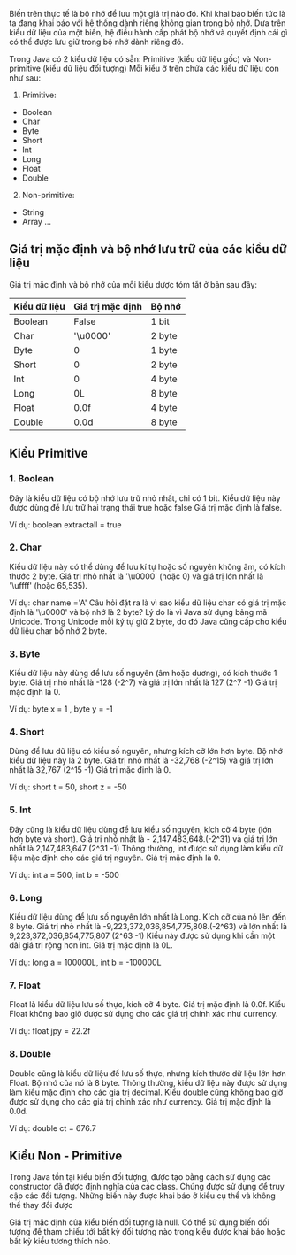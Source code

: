 Biến trên thực tế là bộ nhớ để lưu một giá trị nào đó. Khi khai báo biến tức là ta đang khai báo với hệ thống dành riêng không gian trong bộ nhớ.
Dựa trên kiểu dữ liệu của một biến, hệ điều hành cấp phát bộ nhớ và quyết định cái gì có thể được lưu giữ trong bộ nhớ dành riêng đó.

Trong Java có 2 kiểu dữ liệu có sẵn: Primitive (kiểu dữ liệu gốc) và Non-primitive (kiểu dữ liệu đối tượng)
Mỗi kiểu ở trên chứa các kiểu dữ liệu con như sau:
1. Primitive:
* Boolean
* Char
* Byte
* Short
* Int
* Long
* Float
* Double
2. Non-primitive:
* String
* Array
...

## Giá trị mặc định và bộ nhớ lưu trữ của các kiểu dữ liệu

Giá trị mặc định và bộ nhớ của mỗi kiểu dược tóm tắt ở bản sau đây:

| Kiểu dữ liệu | Giá trị mặc định| Bộ nhớ |
| -------- | -------- | -------- |
| Boolean     | False     | 1 bit     |
| Char     | '\u0000'     | 2 byte     |
| Byte     | 0     | 1 byte     |
| Short     | 0     | 2 byte     |
| Int     | 0     | 4 byte     |
| Long     | 0L     | 8 byte     |
| Float     | 	0.0f     | 4 byte     |
| Double     | 	0.0d     | 8 byte     |


## Kiểu Primitive
### 1. Boolean
Đây là kiểu dữ liệu có bộ nhớ lưu trữ nhỏ nhất, chỉ có 1 bit.
Kiểu dữ liệu này được dùng để lưu trữ hai trạng thái true hoặc false
Giá trị mặc định là false.

Ví dụ: boolean extractall = true

### 2. Char
Kiểu dữ liệu này có thể dùng để lưu kí tự hoặc số nguyên không âm, có kích thước 2 byte.
Giá trị nhỏ nhất là '\u0000' (hoặc 0) và giá trị lớn nhất là '\uffff' (hoặc 65,535).

Ví dụ: char name ='A'
Câu hỏi đặt ra là vì sao kiểu dữ liệu char có giá trị mặc định là '\u0000' và bộ nhớ là 2 byte?
Lý do là vì Java sử dụng bảng mã Unicode. Trong Unicode mỗi ký tự giữ 2 byte, do đó Java cũng cấp cho kiểu dữ liệu char bộ nhớ 2 byte.

### 3. Byte
Kiểu dữ liệu này dùng để lưu số nguyên (âm hoặc dương), có kích thước 1 byte.
Giá trị nhỏ nhất là -128 (-2^7) và giá trị lớn nhất là 127 (2^7 -1)
Giá trị mặc định là 0.

Ví dụ: byte x = 1 , byte y = -1

### 4. Short
Dùng để lưu dữ liệu có kiểu số nguyên, nhưng kích cỡ lớn hơn byte. Bộ nhớ kiểu dữ liệu này là 2 byte.
Giá trị nhỏ nhất là -32,768 (-2^15) và giá trị lớn nhất là 32,767 (2^15 -1)
Giá trị mặc định là 0.

Ví dụ: short t = 50, short z = -50

### 5. Int
Đây cũng là kiểu dữ liệu dùng để lưu kiểu số nguyên, kích cỡ 4 byte (lớn hơn byte và short).
Giá trị nhỏ nhất là - 2,147,483,648.(-2^31) và giá trị lớn nhất là 2,147,483,647 (2^31 -1)
Thông thường, int được sử dụng làm kiểu dữ liệu mặc định cho các giá trị nguyên.
Giá trị mặc định là 0.

Ví dụ: int a = 500, int b = -500

### 6. Long
Kiểu dữ liệu dùng để lưu số nguyên lớn nhất là Long. Kích cỡ của nó lên đến 8 byte.
Giá trị nhỏ nhất là -9,223,372,036,854,775,808.(-2^63) và lớn nhất là 9,223,372,036,854,775,807 (2^63 -1)
Kiểu này được sử dụng khi cần một dải giá trị rộng hơn int.
Giá trị mặc định là 0L.

Ví dụ: long a = 100000L, int b = -100000L

### 7. Float
Float là kiểu dữ liệu lưu số thực, kích cỡ 4 byte.
Giá trị mặc định là 0.0f.
Kiểu Float không bao giờ được sử dụng cho các giá trị chính xác như currency.

Ví dụ: float jpy = 22.2f

### 8. Double
Double cũng là kiểu dữ liệu để lưu số thực, nhưng kích thước dữ liệu lớn hơn Float. Bộ nhớ của nó là 8 byte.
Thông thường, kiểu dữ liệu này được sử dụng làm kiểu mặc định cho các giá trị decimal.
Kiểu double cũng không bao giờ được sử dụng cho các giá trị chính xác như currency.
Giá trị mặc định là 0.0d.

Ví dụ: double ct = 676.7

## Kiểu Non - Primitive
Trong Java tồn tại kiểu biến đối tượng, được tạo bằng cách sử dụng các constructor đã được định nghĩa của các class. 
Chúng được sử dụng để truy cập các đối tượng. 
Những biến này được khai báo ở kiểu cụ thể và không thể thay đổi được

Giá trị mặc định của kiểu biến đối tượng là null.
Có thể sử dụng biến đối tượng để tham chiếu tới bất kỳ đối tượng nào trong kiểu được khai báo hoặc bất kỳ kiểu tương thích nào.